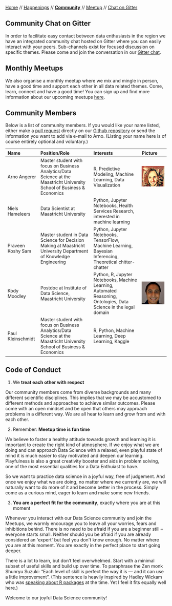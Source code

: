[Home](README.md) // [Happenings](happenings.md) // **[Community](community.md)** // [Meetup](meetup.md) // [Chat on Gitter](https://gitter.im/eu-data-science/Lobby)

## Community Chat on Gitter
In order to facilitate easy contact between data enthusiasts in the region we have an integrated community chat hosted on Gitter where you can easily interact with your peers. Sub-channels exist for focused discussion on specific themes. Please come and join the conversation in our [Gitter chat](https://gitter.im/eu-data-science/Lobby).

## Monthly Meetups
We also organise a monthly meetup where we mix and mingle in person, have a good time and support each other in all data related themes. Come, learn, connect and have a good time! You can sign up and find more information about our upcoming meetups [here](https://www.meetup.com/euregio-data-science-meetup/).

## Community Members
Below is a list of community members. If you would like your name listed, either make a [pull request](https://help.github.com/articles/editing-files-in-another-user-s-repository/) directly on our [Github repository](https://github.com/arnoan/eu-dash/blob/master/community.md) or send the information you want to add via e-mail to Arno. (Listing your name here is of course entirely optional and voluntary.)


Name | Position/Role | Interests | Picture 
:--- | :------------ | :-------- | :------
Arno Angerer | Master student with focus on Business Analytics/Data Science at the Maastricht University School of Business & Economics | R, Predictive Modeling, Machine Learning, Data Visualization | ![Arno](/assets/members/arno.png) |  
Niels Hameleers | Data Scientist at Maastricht University | Python, Jupyter Notebooks, Health Services Research, interested in machine learning
Praveen Koshy Sam | Master student in Data Science for Decision Making at Maastricht University Department of Knowledge Engineering | Python, Jupyter Notebooks, TensorFlow, Machine Learning, Bayesian Inferencing, Theoretical chitter-chatter
Kody Moodley | Postdoc at Institute of Data Science, Maastricht University | Python, R, Jupyter Notebooks, Machine Learning, Automated Reasoning, Ontologies, Data Science in the legal domain | ![Kody](/assets/members/kody.jpeg)
Paul Kleinschmidt | Master student with focus on Business Analytics/Data Science at the Maastricht University School of Business & Economics | R, Python, Machine Learning, Deep Learning, Kaggle 

## Code of Conduct
1) We **treat each other with respect**

Our community members come from diverse backgrounds and many different scientific disciplines. This implies that we may be accustomed to different methods and approaches to achieve similar outcomes. Please come with an open mindset and be open that others may approach problems in a different way. We are all hear to learn and grow from and with each other.

2) Remember: **Meetup time is fun time**

We believe to foster a healthy attitude towards growth and learning it is important to create the right kind of atmosphere. If we enjoy what we are doing and can approach Data Science with a relaxed, even playful state of mind it is much easier to stay motivated and deepen our learning. Playfulness is also a great creativity booster and aids in problem solving, one of the most essential qualities for a Data Enthuiast to have. 

So we want to practice data science in a joyful way, free of judgement. And once we enjoy what we are doing, no matter where we currently are, we will naturally want to do more of it and become better in the process. Simply come as a curious mind, eager to learn and make some new friends.

3) **You are a perfect fit for the community**, exactly where you are at this moment

Whenever you interact with our Data Science community and join the Meetups, we warmly encourage you to leave all your worries, fears and inhibitions behind. There is no need to be afraid if you are a beginner still – everyone starts small. Neither should you be afraid if you are already considered an 'expert' but feel you don't know enough. No matter where you are at this moment. You are exactly in the perfect place to start going deeper.

There is a lot to learn, but don’t feel overwhelmed. Start with a minimal subset of useful skills and build up over time. To paraphrase the Zen monk Shunryu Suzuki: “Each level of skill is perfect the way it is — and it can use a little improvement”.
(This sentence is heavily inspired by Hadley Wickam who was [speaking about R packages](http://r-pkgs.had.co.nz/intro.html#) at the time. Yet I feel it fits equally well here.)

Welcome to our joyful Data Science community!
